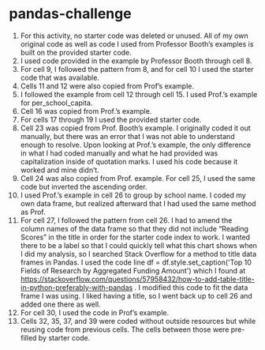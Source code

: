 # pandas-challenge
1.	For this activity, no starter code was deleted or unused. All of my own original code as well as code I used from Professor Booth’s examples is built on the provided starter code. 
2.	I used code provided in the example by Professor Booth through cell 8.
3.	For cell 9, I followed the pattern from 8, and for cell 10 I used the starter code that was available. 
4.	Cells 11 and 12 were also copied from Prof’s example. 
5.	I followed the example from cell 12 through cell 15. I used Prof.’s example for per_school_capita.
6.	Cell 16 was copied from Prof.’s example.
7.	For cells 17 through 19 I used the provided starter code.
8.	Cell 23 was copied from Prof. Booth’s example. I originally coded it out manually, but there was an error that I was not able to understand enough to resolve. Upon looking at Prof.’s example, the only difference in what I had coded manually and what he had provided was capitalization inside of quotation marks. I used his code because it worked and mine didn’t.
9.	Cell 24 was also copied from Prof. example. For cell 25, I used the same code but inverted the ascending order.
10.	I used Prof.’s example in cell 26 to group by school name. I coded my own data frame, but realized afterward that I had used the same method as Prof.
11.	For cell 27, I followed the pattern from cell 26. I had to amend the column names of the data frame so that they did not include “Reading Scores” in the title in order for the starter code index to work. I wanted there to be a label so that I could quickly tell what this chart shows when I did my analysis, so I searched Stack Overflow for a method to title data frames in Pandas. I used the code line df = df.style.set_caption('Top 10 Fields of Research by Aggregated Funding Amount') which I found at https://stackoverflow.com/questions/57958432/how-to-add-table-title-in-python-preferably-with-pandas . I modified this code to fit the data frame I was using. I liked having a title, so I went back up to cell 26 and added one there as well. 
12.	For cell 30, I used the code in Prof’s example. 
13.	Cells 32, 35, 37, and 39 were coded without outside resources but while reusing code from previous cells. The cells between those were pre-filled by starter code.
